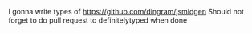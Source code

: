 I gonna write types of https://github.com/dingram/jsmidgen
Should not forget to do pull request to definitelytyped when done